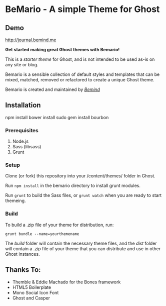 # BeMario - A simple Theme for Ghost

## Demo

http://journal.bemind.me

**Get started making great Ghost themes with Bemario!**

This is a *starter theme* for Ghost, and is not intended to be used as-is on any site or blog.

Bemario is a sensible collection of default styles and templates that can be mixed, matched, removed or refactored to create a unique Ghost theme.

Bemario is created and maintained by *[Bemind](http://bemind.me/bemario)*

## Installation
npm install
bower install
sudo gem install bourbon

### Prerequisites

1. Node.js
2. Sass (libsass)
3. Grunt


### Setup

Clone (or fork) this repository into your /content/themes/ folder in Ghost.

Run `npm install` in the bemario directory to install grunt modules.

Run `grunt` to build the Sass files, or `grunt watch` when you are ready to start themeing.


### Build

To build a .zip file of your theme for distribution, run:

`grunt bundle --name=yourthemename`

The *build* folder will contain the necessary theme files, and the *dist* folder will contain a .zip file of your theme that you can distribute and use in other Ghost instances.

## Thanks To:

* Themble & Eddie Machado for the Bones framework
* HTML5 Boilerplate
* Mono Social Icon Font
* Ghost and Casper